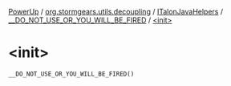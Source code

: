 [PowerUp](../../../index.md) / [org.stormgears.utils.decoupling](../../index.md) / [ITalonJavaHelpers](../index.md) / [__DO_NOT_USE_OR_YOU_WILL_BE_FIRED](index.md) / [&lt;init&gt;](./-init-.md)

# &lt;init&gt;

`__DO_NOT_USE_OR_YOU_WILL_BE_FIRED()`